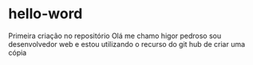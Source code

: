 # hello-word
Primeira criação no repositório
Olá me chamo higor pedroso sou desenvolvedor web e estou utilizando o recurso do git hub de criar uma cópia

